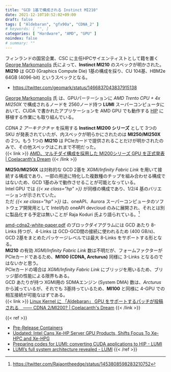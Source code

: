 ```yaml
---
title: "GCD 1基で構成される Instinct MI210"
date: 2021-12-10T10:52:02+09:00
draft: false
tags: [ "Aldebaran", "gfx90a", "CDNA_2" ]
# keywords: [ "", ]
categories: [ "Hardware", "AMD", "GPU" ]
noindex: false
# summary: ""
---
```


フィンランドの国営企業、CSC に主任HPCサイエンティストとして籍を置く [George Markomanolis](https://twitter.com/geomark) 氏によって、**Instinct MI210** のスペックが明かされた。  
**MI210** は GCD (Graphics Compute Die) 1基の構成を採り、CU 104基、HBM2e 64GB (4096-bit) というスペックとなる。  

 * <https://twitter.com/geomark/status/1466837043837915138>

[George Markomanolis](https://twitter.com/geomark) 氏 は、GPUパーテーションに *AMD Trento CPU + 4x MI250X* で構成されるノードを 2560ノード持つ **LUMI** スーパーコンピュータにおいて、CUDA で書かれたアプリケーションを AMD GPU でも動作する [HIP](https://github.com/ROCm-Developer-Tools/HIP) に移植する作業にも取り組んでいる。  

*CDNA 2 アーキテクチャ* を採用する **Instinct MI200 シリーズ** として 3つの SKU が発表されていたが、内スペックが明らかにされたのは **MI250/MI250X** の 2つ。もう 1つの **MI210** は PCIeカードで提供されることだけが明かされたのみで、その他スペックはこれまで不明だった。  
{{< link >}} [AMD、マルチダイ構成を採用した MI200シリーズ GPU を正式発表 | Coelacanth's Dream](/posts/2021/11/09/amd-mi200-series/) {{< /link >}}

**MI250/MI250X** は対称的な GCD 2基を *XGMI/Infinity Fabric Link* を用いて接続する構成であり、一部の用途に特化した複数種のチップを組み合わせる構成ではないため、GCD 1基のみで動作させることが可能となっている。  
Intel GPU では *{{< xe class="hp" >}}* が同様の構成であり、1/2/4 基のバリエーションが示されていた。  
ただ *{{< xe class="hp" >}}* は、oneAPI、Aurora スーパーコンピュータのソフトウェア開発用として Intel内の oneAPI devcloud のみに展開され、それとは別に製品化する予定は無いことが Raja Koduri 氏より語られている。[^xe-hp]  

[^xe-hp]: <https://twitter.com/Rajaontheedge/status/1453808598283210752>

[amd-cdna2-white-paper.pdf](https://www.amd.com/system/files/documents/amd-cdna2-white-paper.pdf) のブロックダイアグラムには GCD あたり 8-Links 持つが、4-Links は GCD-GCD間の接続に使われるため (400 GB/s)、GCD 2基をまとめたパッケージレベルでは最大 8-Links をサポートする形となる。  
**MI210** の有効 *XGMI/Infinity Fabric Link* 数は不明だが、フォームファクターが PCIeカードであるため、**MI100 (CDNA, Arcturus)** 同様に 3-Links となるのではないかと思う。  
PCIeカードの場合は *XGMI/Infinity Fabric Link* にブリッジを用いるため、ブリッジ部の性能による限界もある。  
GCD あたりが持つ XGMI用の SDMAエンジン (System DMA) 数は、*Arcturus* から減っているが、それでも 3基持っているため、**MI100** と同様に 4-GPU での相互接続が可能なはずである。  
{{< link >}} [Linux Kernel に 「Aldebaran」 GPU をサポートするパッチが投稿される　―― CDNA 2/MI200? | Coelacanth's Dream](/posts/2021/02/25/amd-aldebaran-gpu/#sdma) {{< /link >}}

{{< ref >}}
 * [Pre-Release Containers](https://www.intel.com/content/www/us/en/developer/articles/containers/pre-release-containers.html?wapkw=%22Xe-HP%22)
 * [Updated: Intel Cans Xe-HP Server GPU Products, Shifts Focus To Xe-HPC and Xe-HPG](https://www.anandtech.com/show/17041/intel-cans-xehp-gpu-products-shifts-focus-to-xehpc-and-xehpg)
 * [Preparing codes for LUMI: converting CUDA applications to HIP - LUMI](https://www.lumi-supercomputer.eu/preparing-codes-for-lumi-converting-cuda-applications-to-hip/)
 * [LUMI’s full system architecture revealed - LUMI](https://www.lumi-supercomputer.eu/lumis-full-system-architecture-revealed/)
{{< /ref >}}
